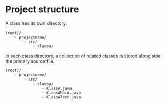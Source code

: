 # Project structure

A class has its own directory.

```plaintext
(root)/
	- projectname/
		- src/
			- classa/
```

In each class directory, a collection of related classes is stored along side the primary source file.

```plaintext
(root)/
	- projectname/
		- src/
			- classa/
				- ClassA.java
				- ClassAMain.java
				- ClassATest.java
```